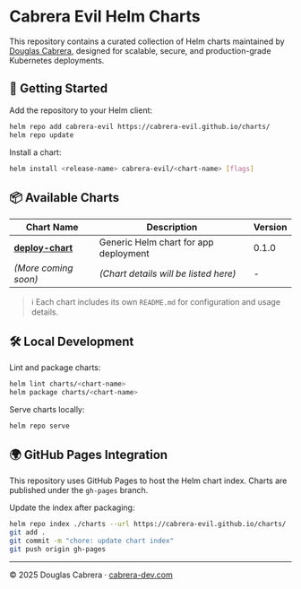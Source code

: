 # Cabrera Evil Helm Charts

This repository contains a curated collection of Helm charts maintained by [Douglas Cabrera](https://cabrera-dev.com), designed for scalable, secure, and production-grade Kubernetes deployments.

## 🚀 Getting Started

Add the repository to your Helm client:

```bash
helm repo add cabrera-evil https://cabrera-evil.github.io/charts/
helm repo update
```

Install a chart:

```bash
helm install <release-name> cabrera-evil/<chart-name> [flags]
```

## 📦 Available Charts

| Chart Name                                | Description                           | Version |
| ----------------------------------------- | ------------------------------------- | ------- |
| **[deploy-chart](./charts/deploy-chart)** | Generic Helm chart for app deployment | 0.1.0   |
| *(More coming soon)*                      | *(Chart details will be listed here)* | -       |

> ℹ️ Each chart includes its own `README.md` for configuration and usage details.

## 🛠️ Local Development

Lint and package charts:

```bash
helm lint charts/<chart-name>
helm package charts/<chart-name>
```

Serve charts locally:

```bash
helm repo serve
```

## 🌍 GitHub Pages Integration

This repository uses GitHub Pages to host the Helm chart index. Charts are published under the `gh-pages` branch.

Update the index after packaging:

```bash
helm repo index ./charts --url https://cabrera-evil.github.io/charts/
git add .
git commit -m "chore: update chart index"
git push origin gh-pages
```

---

© 2025 Douglas Cabrera · [cabrera-dev.com](https://cabrera-dev.com)